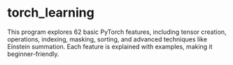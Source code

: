 # torch_learning
This program explores 62 basic PyTorch features, including tensor creation, operations, indexing, masking, sorting, and advanced techniques like Einstein summation. Each feature is explained with examples, making it beginner-friendly.

